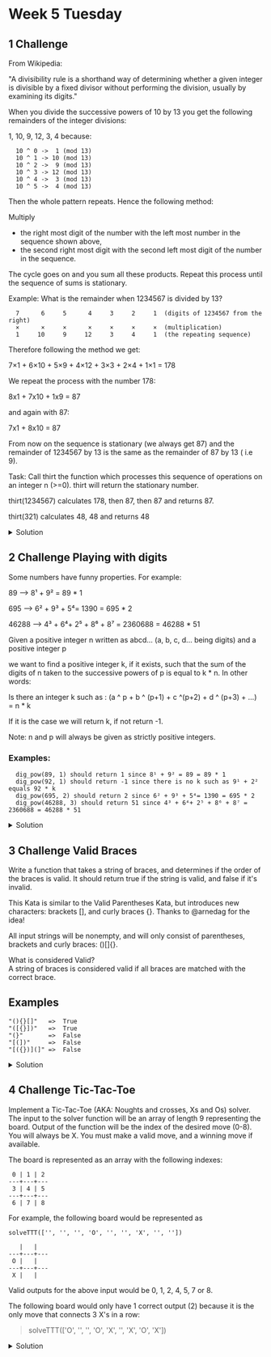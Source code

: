 # Week 5 Tuesday


## 1 Challenge

From Wikipedia:

"A divisibility rule is a shorthand way of determining whether a given integer is divisible by a fixed divisor without performing the division, usually by examining its digits."

When you divide the successive powers of 10 by 13 you get the following remainders of the integer divisions:

1, 10, 9, 12, 3, 4 because:

```
  10 ^ 0 ->  1 (mod 13)
  10 ^ 1 -> 10 (mod 13)
  10 ^ 2 ->  9 (mod 13)
  10 ^ 3 -> 12 (mod 13)
  10 ^ 4 ->  3 (mod 13)
  10 ^ 5 ->  4 (mod 13)
```

Then the whole pattern repeats. Hence the following method:

Multiply

- the right most digit of the number with the left most number in the sequence shown above, 
- the second right most digit with the second left most digit of the number in the sequence.<br>

The cycle goes on and you sum all these products. Repeat this process until the sequence of sums is stationary.<br>

Example:
What is the remainder when 1234567 is divided by 13?

```
  7      6     5      4     3     2     1  (digits of 1234567 from the right)
  ×      ×     ×      ×     ×     ×     ×  (multiplication)
  1     10     9     12     3     4     1  (the repeating sequence)
```

Therefore following the method we get:

7×1 + 6×10 + 5×9 + 4×12 + 3×3 + 2×4 + 1×1 = 178

We repeat the process with the number 178:

8x1 + 7x10 + 1x9 = 87

and again with 87:

7x1 + 8x10 = 87

From now on the sequence is stationary (we always get 87) and the remainder of 1234567 by 13 is the same as the remainder of 87 by 13 ( i.e 9).

Task:
Call thirt the function which processes this sequence of operations on an integer n (>=0). thirt will return the stationary number.

thirt(1234567) calculates 178, then 87, then 87 and returns 87.

thirt(321) calculates 48, 48 and returns 48


<details>
<summary>Solution</summary>
  
  ```ts
 
 export function thirt(n:number): number {
    let pattern: number[] =  [1, 10, 9, 12, 3, 4]
    let cont:number = 0;
    let newN = n.toString().split('').map(x => parseInt(x)).reverse().reduce((acc, el) => {
        if(cont == pattern.length) cont = 0;
        acc += el * pattern[cont]
        cont++;
        return acc;
    },0)   

    return newN == n ? newN : thirt(newN);
}
  
  ```  
</details>


## 2 Challenge Playing with digits

Some numbers have funny properties. For example:

89 --> 8¹ + 9² = 89 * 1

695 --> 6² + 9³ + 5⁴= 1390 = 695 * 2

46288 --> 4³ + 6⁴+ 2⁵ + 8⁶ + 8⁷ = 2360688 = 46288 * 51

Given a positive integer n written as abcd... (a, b, c, d... being digits) and a positive integer p

we want to find a positive integer k, if it exists, such that the sum of the digits of n taken to the successive powers of p is equal to k * n.
In other words:

Is there an integer k such as : (a ^ p + b ^ (p+1) + c ^(p+2) + d ^ (p+3) + ...) = n * k

If it is the case we will return k, if not return -1.

Note: n and p will always be given as strictly positive integers.

### Examples:

```
  dig_pow(89, 1) should return 1 since 8¹ + 9² = 89 = 89 * 1
  dig_pow(92, 1) should return -1 since there is no k such as 9¹ + 2² equals 92 * k
  dig_pow(695, 2) should return 2 since 6² + 9³ + 5⁴= 1390 = 695 * 2
  dig_pow(46288, 3) should return 51 since 4³ + 6⁴+ 2⁵ + 8⁶ + 8⁷ = 2360688 = 46288 * 51
```

<details>
<summary>Solution</summary>
  
  ```ts
 
 let digPow = (n: number, p: number):number => {
    let arrN: number = n.toString().split('').map((el, i):number => {
        return Math.pow(parseInt(el), p++)
    }).reduce((acc, el) => acc += el);
    
    return arrN/n == Math.floor(arrN/n) ? arrN/n : -1;
}
  
  ```  
</details>

## 3 Challenge Valid Braces

Write a function that takes a string of braces, and determines if the order of the braces is valid. It should return true if the string is valid, and false if it's invalid.

This Kata is similar to the Valid Parentheses Kata, but introduces new characters: brackets [], and curly braces {}. Thanks to @arnedag for the idea!

All input strings will be nonempty, and will only consist of parentheses, brackets and curly braces: ()[]{}.

What is considered Valid?<br>
A string of braces is considered valid if all braces are matched with the correct brace.

## Examples 
 
 ```
 "(){}[]"   =>  True
"([{}])"   =>  True
"(}"       =>  False
"[(])"     =>  False
"[({})](]" =>  False 
 ```


<details>
<summary>Solution</summary>
  
  ```ts
 
 export function validBraces(braces: string): boolean {
    return braces.replace(/\(\)|\{\}|\[\]/g, '') == braces ? false :
     braces.replace(/\(\)|\{\}|\[\]/g, '') == '' ? true : 
     validBraces(braces.replace(/\(\)|\{\}|\[\]/g, ''));
}
  
  ```  
</details>

## 4 Challenge Tic-Tac-Toe

Implement a Tic-Tac-Toe (AKA: Noughts and crosses, Xs and Os) solver. The input to the solver function will be an array of length 9 representing the board. Output of the function will be the index of the desired move (0-8). You will always be X. You must make a valid move, and a winning move if available.

The board is represented as an array with the following indexes:

```
 0 | 1 | 2
---+---+---
 3 | 4 | 5
---+---+---
 6 | 7 | 8 
```

For example, the following board would be represented as

```
solveTTT(['', '', '', 'O', '', '', 'X', '', ''])

   |   |  
---+---+---
 O |   |  
---+---+---
 X |   |  
```

Valid outputs for the above input would be 0, 1, 2, 4, 5, 7 or 8.

The following board would only have 1 correct output (2) because it is the only move that connects 3 X's in a row:

> solveTTT(['O', '', '', 'O', 'X', '', 'X', 'O', 'X'])

<details>
<summary>Solution</summary>
  
  ```ts
 

  
  ```  
</details>





